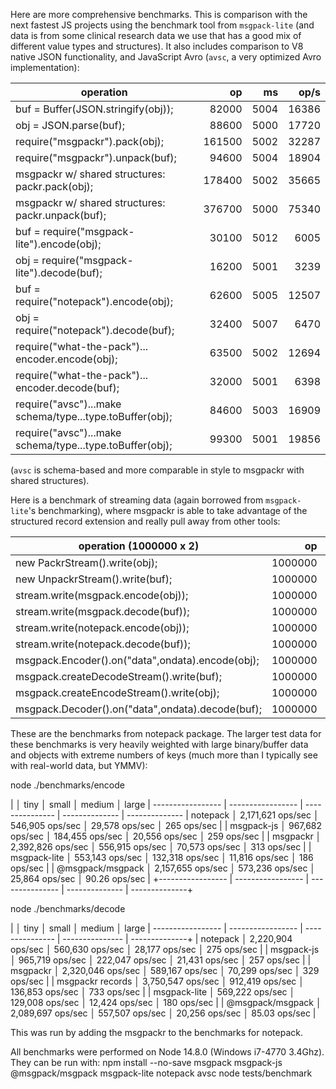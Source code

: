 Here are more comprehensive benchmarks. This is comparison with the next fastest JS projects using the benchmark tool from `msgpack-lite` (and data is from some clinical research data we use that has a good mix of different value types and structures). It also includes comparison to V8 native JSON functionality, and JavaScript Avro (`avsc`, a very optimized Avro implementation):

operation                                                  |   op   |   ms  |  op/s
---------------------------------------------------------- | ------: | ----: | -----:
buf = Buffer(JSON.stringify(obj));                         |   82000 |  5004 |  16386
obj = JSON.parse(buf);                                     |   88600 |  5000 |  17720
require("msgpackr").pack(obj);                             |  161500 |  5002 |  32287
require("msgpackr").unpack(buf);                           |   94600 |  5004 |  18904
msgpackr w/ shared structures: packr.pack(obj);            |  178400 |  5002 |  35665
msgpackr w/ shared structures: packr.unpack(buf);          |  376700 |  5000 |  75340
buf = require("msgpack-lite").encode(obj);                 |   30100 |  5012 |   6005
obj = require("msgpack-lite").decode(buf);                 |   16200 |  5001 |   3239
buf = require("notepack").encode(obj);                     |   62600 |  5005 |  12507
obj = require("notepack").decode(buf);                     |   32400 |  5007 |   6470
require("what-the-pack")... encoder.encode(obj);           |   63500 |  5002 |  12694
require("what-the-pack")... encoder.decode(buf);           |   32000 |  5001 |   6398
require("avsc")...make schema/type...type.toBuffer(obj);   |   84600 |  5003 |  16909
require("avsc")...make schema/type...type.toBuffer(obj);   |   99300 |  5001 |  19856

(`avsc` is schema-based and more comparable in style to msgpackr with shared structures).

Here is a benchmark of streaming data (again borrowed from `msgpack-lite`'s benchmarking), where msgpackr is able to take advantage of the structured record extension and really pull away from other tools:

operation (1000000 x 2)                          |   op    |  ms   |  op/s
------------------------------------------------ | ------: | ----: | -----:
new PackrStream().write(obj);                    | 1000000 |   372 | 2688172
new UnpackrStream().write(buf);                  | 1000000 |   247 | 4048582
stream.write(msgpack.encode(obj));               | 1000000 |  2898 | 345065
stream.write(msgpack.decode(buf));               | 1000000 |  1969 | 507872
stream.write(notepack.encode(obj));              | 1000000 |   901 | 1109877
stream.write(notepack.decode(buf));              | 1000000 |  1012 | 988142
msgpack.Encoder().on("data",ondata).encode(obj); | 1000000 |  1763 | 567214
msgpack.createDecodeStream().write(buf);         | 1000000 |  2222 | 450045
msgpack.createEncodeStream().write(obj);         | 1000000 |  1577 | 634115
msgpack.Decoder().on("data",ondata).decode(buf); | 1000000 |  2246 | 445235



These are the benchmarks from notepack package. The larger test data for these benchmarks is very heavily weighted with large binary/buffer data and objects with extreme numbers of keys (much more than I typically see with real-world data, but YMMV):

node ./benchmarks/encode

|                  │ tiny              │ small           │ medium         │ large         |
 ----------------- | ----------------- | --------------- | -------------- | --------------
| notepack         │ 2,171,621 ops/sec │ 546,905 ops/sec │ 29,578 ops/sec │ 265 ops/sec   |
| msgpack-js       │ 967,682 ops/sec   │ 184,455 ops/sec │ 20,556 ops/sec │ 259 ops/sec   |
| msgpackr         │ 2,392,826 ops/sec │ 556,915 ops/sec │ 70,573 ops/sec │ 313 ops/sec   |
| msgpack-lite     │ 553,143 ops/sec   │ 132,318 ops/sec │ 11,816 ops/sec │ 186 ops/sec   |
| @msgpack/msgpack │ 2,157,655 ops/sec │ 573,236 ops/sec │ 25,864 ops/sec │ 90.26 ops/sec |
+----------------- | ----------------- | --------------- | -------------- | --------------+


node ./benchmarks/decode

|                  │ tiny              │ small           │ medium          │ large         |
 ----------------- | ----------------- | --------------- | --------------- | --------------+
| notepack         │ 2,220,904 ops/sec │ 560,630 ops/sec │ 28,177 ops/sec  │ 275 ops/sec   |
| msgpack-js       │ 965,719 ops/sec   │ 222,047 ops/sec │ 21,431 ops/sec  │ 257 ops/sec   |
| msgpackr         │ 2,320,046 ops/sec │ 589,167 ops/sec │ 70,299 ops/sec  │ 329 ops/sec   |
| msgpackr records │ 3,750,547 ops/sec │ 912,419 ops/sec │ 136,853 ops/sec │ 733 ops/sec   |
| msgpack-lite     │ 569,222 ops/sec   │ 129,008 ops/sec │ 12,424 ops/sec  │ 180 ops/sec   |
| @msgpack/msgpack │ 2,089,697 ops/sec │ 557,507 ops/sec │ 20,256 ops/sec  │ 85.03 ops/sec |

This was run by adding the msgpackr to the benchmarks for notepack.

All benchmarks were performed on Node 14.8.0 (Windows i7-4770 3.4Ghz). They can be run with:
npm install --no-save msgpack msgpack-js @msgpack/msgpack msgpack-lite notepack avsc
node tests/benchmark
